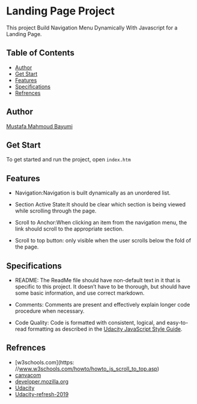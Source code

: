 # Landing Page Project
This project Build Navigation Menu Dynamically With Javascript for a Landing Page.

## Table of Contents
* [Author](#author)
* [Get Start](#get-start)
* [Features](#features)
* [Specifications](#specifications)
* [Refrences](#refrences)

## Author
[Mustafa Mahmoud Bayumi](mailto:mostafa0220@gmail.com)

## Get Start
To get started and run the project, open `index.htm`


## Features

- Navigation:Navigation is built dynamically as an unordered list.

- Section Active State:It should be clear which section is being viewed while scrolling through the page.

- Scroll to Anchor:When clicking an item from the navigation menu, the link should scroll to the appropriate section.

- Scroll to top button: only visible when the user scrolls below the fold of the page.

## Specifications
- README: The ReadMe file should have non-default text in it that is specific to this project. It doesn’t have to be thorough, but should have some basic information, and use correct markdown.

- Comments: Comments are present and effectively explain longer code procedure when necessary.

- Code Quality: Code is formatted with consistent, logical, and easy-to-read formatting as described in the [Udacity JavaScript Style Guide](http://udacity.github.io/frontend-nanodegree-styleguide/javascript.html).

## Refrences
- [w3schools.com](https: //www.w3schools.com/howto/howto_js_scroll_to_top.asp)
- [canvacom](https://www.canva.com/colors/color-meanings/blue/)
- [developer.mozilla.org](https://developer.mozilla.org/en-US/docs/Web/HTML/Element/nav)
- [Udacity](https://docs.google.com/presentation/d/1JsVWUrJmDcS2l7tDrTnaaJUqEmDSzz6GQnw34HUtu1A/edit?bsft_aaid=f8d12440-45f0-424e-a765-96c303a92cae&bsft_eid=4b8576d2-77d5-8952-d24f-fd782c1beb52&bsft_clkid=e38757c2-5a74-4687-a688-182388c2c995&bsft_uid=0e9971dd-eb83-4768-b443-ef8d4afc8e4e&bsft_mid=36214d80-e365-441a-8f38-e55ffe1170c5&bsft_txnid=dfac736c-63f4-4272-b260-dd8e2674469b&bsft_mime_type=html&bsft_ek=2021-05-12T13%3A49%3A07Z&bsft_lx=1&bsft_tv=24#slide=id.gb2122f77f0_0_52)
- [Udacity-refresh-2019](https://github.com/udacity/fend/tree/refresh-2019)







